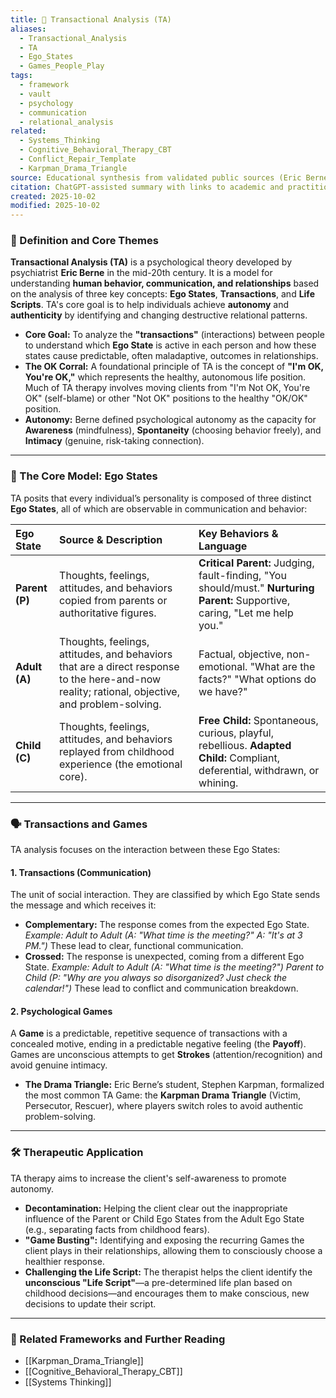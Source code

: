 ```yaml
---
title: 🤝 Transactional Analysis (TA)
aliases:
  - Transactional_Analysis
  - TA
  - Ego_States
  - Games_People_Play
tags:
  - framework
  - vault
  - psychology
  - communication
  - relational_analysis
related:
  - Systems_Thinking
  - Cognitive_Behavioral_Therapy_CBT
  - Conflict_Repair_Template
  - Karpman_Drama_Triangle
source: Educational synthesis from validated public sources (Eric Berne's model)
citation: ChatGPT-assisted summary with links to academic and practitioner materials
created: 2025-10-02
modified: 2025-10-02
---
```


<!-- @format -->

### 🧩 Definition and Core Themes

**Transactional Analysis (TA)** is a psychological theory developed by psychiatrist **Eric Berne** in the mid-20th century. It is a model for understanding **human behavior, communication, and relationships** based on the analysis of three key concepts: **Ego States**, **Transactions**, and **Life Scripts**. TA's core goal is to help individuals achieve **autonomy** and **authenticity** by identifying and changing destructive relational patterns.

- **Core Goal:** To analyze the **"transactions"** (interactions) between people to understand which **Ego State** is active in each person and how these states cause predictable, often maladaptive, outcomes in relationships.
- **The OK Corral:** A foundational principle of TA is the concept of **"I'm OK, You're OK,"** which represents the healthy, autonomous life position. Much of TA therapy involves moving clients from "I'm Not OK, You're OK" (self-blame) or other "Not OK" positions to the healthy "OK/OK" position.
- **Autonomy:** Berne defined psychological autonomy as the capacity for **Awareness** (mindfulness), **Spontaneity** (choosing behavior freely), and **Intimacy** (genuine, risk-taking connection).

---

### 🧠 The Core Model: Ego States

TA posits that every individual’s personality is composed of three distinct **Ego States**, all of which are observable in communication and behavior:

| Ego State      | Source & Description                                                                                                                           | Key Behaviors & Language                                                                                                     |
| :------------- | :--------------------------------------------------------------------------------------------------------------------------------------------- | :--------------------------------------------------------------------------------------------------------------------------- |
| **Parent (P)** | Thoughts, feelings, attitudes, and behaviors copied from parents or authoritative figures.                                                     | **Critical Parent:** Judging, fault-finding, "You should/must." **Nurturing Parent:** Supportive, caring, "Let me help you." |
| **Adult (A)**  | Thoughts, feelings, attitudes, and behaviors that are a direct response to the here-and-now reality; rational, objective, and problem-solving. | Factual, objective, non-emotional. "What are the facts?" "What options do we have?"                                          |
| **Child (C)**  | Thoughts, feelings, attitudes, and behaviors replayed from childhood experience (the emotional core).                                          | **Free Child:** Spontaneous, curious, playful, rebellious. **Adapted Child:** Compliant, deferential, withdrawn, or whining. |

---

### 🗣️ Transactions and Games

TA analysis focuses on the interaction between these Ego States:

#### 1. Transactions (Communication)

The unit of social interaction. They are classified by which Ego State sends the message and which receives it:

- **Complementary:** The response comes from the expected Ego State. _Example: Adult to Adult (A: "What time is the meeting?" A: "It's at 3 PM.")_ These lead to clear, functional communication.
- **Crossed:** The response is unexpected, coming from a different Ego State. _Example: Adult to Adult (A: "What time is the meeting?") Parent to Child (P: "Why are you always so disorganized? Just check the calendar!")_ These lead to conflict and communication breakdown.

#### 2. Psychological Games

A **Game** is a predictable, repetitive sequence of transactions with a concealed motive, ending in a predictable negative feeling (the **Payoff**). Games are unconscious attempts to get **Strokes** (attention/recognition) and avoid genuine intimacy.

- **The Drama Triangle:** Eric Berne’s student, Stephen Karpman, formalized the most common TA Game: the **Karpman Drama Triangle** (Victim, Persecutor, Rescuer), where players switch roles to avoid authentic problem-solving.

---

### 🛠️ Therapeutic Application

TA therapy aims to increase the client's self-awareness to promote autonomy.

- **Decontamination:** Helping the client clear out the inappropriate influence of the Parent or Child Ego States from the Adult Ego State (e.g., separating facts from childhood fears).
- **"Game Busting":** Identifying and exposing the recurring Games the client plays in their relationships, allowing them to consciously choose a healthier response.
- **Challenging the Life Script:** The therapist helps the client identify the **unconscious "Life Script"**—a pre-determined life plan based on childhood decisions—and encourages them to make conscious, new decisions to update their script.

---

### 🔗 Related Frameworks and Further Reading

- [[Karpman_Drama_Triangle]]
- [[Cognitive_Behavioral_Therapy_CBT]]
- [[Systems Thinking]]

